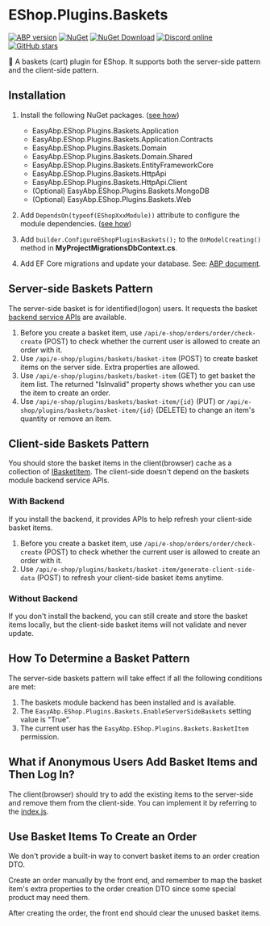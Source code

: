 # EShop.Plugins.Baskets

[![ABP version](https://img.shields.io/badge/dynamic/xml?style=flat-square&color=yellow&label=abp&query=%2F%2FProject%2FPropertyGroup%2FAbpVersion&url=https%3A%2F%2Fraw.githubusercontent.com%2FEasyAbp%2FEShop%2Fmaster%2FDirectory.Build.props)](https://abp.io)
[![NuGet](https://img.shields.io/nuget/v/EasyAbp.EShop.Plugins.Baskets.Domain.Shared.svg?style=flat-square)](https://www.nuget.org/packages/EasyAbp.EShop.Plugins.Baskets.Domain.Shared)
[![NuGet Download](https://img.shields.io/nuget/dt/EasyAbp.EShop.Plugins.Baskets.Domain.Shared.svg?style=flat-square)](https://www.nuget.org/packages/EasyAbp.EShop.Plugins.Baskets.Domain.Shared)
[![Discord online](https://badgen.net/discord/online-members/S6QaezrCRq?label=Discord)](https://discord.gg/S6QaezrCRq)
[![GitHub stars](https://img.shields.io/github/stars/EasyAbp/EShop?style=social)](https://www.github.com/EasyAbp/EShop)

🛒 A baskets (cart) plugin for EShop. It supports both the server-side pattern and the client-side pattern.

## Installation

1. Install the following NuGet packages. ([see how](https://github.com/EasyAbp/EasyAbpGuide/blob/master/docs/How-To.md#add-nuget-packages))

    * EasyAbp.EShop.Plugins.Baskets.Application
    * EasyAbp.EShop.Plugins.Baskets.Application.Contracts
    * EasyAbp.EShop.Plugins.Baskets.Domain
    * EasyAbp.EShop.Plugins.Baskets.Domain.Shared
    * EasyAbp.EShop.Plugins.Baskets.EntityFrameworkCore
    * EasyAbp.EShop.Plugins.Baskets.HttpApi
    * EasyAbp.EShop.Plugins.Baskets.HttpApi.Client
    * (Optional) EasyAbp.EShop.Plugins.Baskets.MongoDB
    * (Optional) EasyAbp.EShop.Plugins.Baskets.Web

1. Add `DependsOn(typeof(EShopXxxModule))` attribute to configure the module dependencies. ([see how](https://github.com/EasyAbp/EasyAbpGuide/blob/master/docs/How-To.md#add-module-dependencies))

1. Add `builder.ConfigureEShopPluginsBaskets();` to the `OnModelCreating()` method in **MyProjectMigrationsDbContext.cs**.

1. Add EF Core migrations and update your database. See: [ABP document](https://docs.abp.io/en/abp/latest/Tutorials/Part-1?UI=MVC&DB=EF#add-database-migration).

## Server-side Baskets Pattern

The server-side basket is for identified(logon) users. It requests the basket [backend service APIs](https://github.com/EasyAbp/EShop/blob/dev/plugins/Baskets/src/EasyAbp.EShop.Plugins.Baskets.HttpApi/EasyAbp/EShop/Plugins/Baskets/BasketItems/BasketItemController.cs) are available.

1. Before you create a basket item, use `/api/e-shop/orders/order/check-create` (POST) to check whether the current user is allowed to create an order with it.
1. Use `/api/e-shop/plugins/baskets/basket-item` (POST) to create basket items on the server side. Extra properties are allowed.
1. Use `/api/e-shop/plugins/baskets/basket-item` (GET) to get basket the item list. The returned "IsInvalid" property shows whether you can use the item to create an order.
1. Use `/api/e-shop/plugins/baskets/basket-item/{id}` (PUT) or `/api/e-shop/plugins/baskets/basket-item/{id}` (DELETE) to change an item's quantity or remove an item.

## Client-side Baskets Pattern

You should store the basket items in the client(browser) cache as a collection of [IBasketItem](https://github.com/EasyAbp/EShop/blob/dev/plugins/Baskets/src/EasyAbp.EShop.Plugins.Baskets.Domain.Shared/EasyAbp/EShop/Plugins/Baskets/BasketItems/IBasketItem.cs). The client-side doesn't depend on the baskets module backend service APIs.

### With Backend

If you install the backend, it provides APIs to help refresh your client-side basket items.

1. Before you create a basket item, use `/api/e-shop/orders/order/check-create` (POST) to check whether the current user is allowed to create an order with it.
1. Use `/api/e-shop/plugins/baskets/basket-item/generate-client-side-data` (POST) to refresh your client-side basket items anytime.

### Without Backend

If you don't install the backend, you can still create and store the basket items locally, but the client-side basket items will not validate and never update.

## How To Determine a Basket Pattern

The server-side baskets pattern will take effect if all the following conditions are met:
1. The baskets module backend has been installed and is available.
1. The `EasyAbp.EShop.Plugins.Baskets.EnableServerSideBaskets` setting value is "True".
1. The current user has the `EasyAbp.EShop.Plugins.Baskets.BasketItem` permission.

## What if Anonymous Users Add Basket Items and Then Log In?

The client(browser) should try to add the existing items to the server-side and remove them from the client-side. You can implement it by referring to the [index.js](https://github.com/EasyAbp/EShop/blob/dev/plugins/Baskets/src/EasyAbp.EShop.Plugins.Baskets.Web/Pages/EShop/Plugins/Baskets/BasketItems/BasketItem/index.js).

## Use Basket Items To Create an Order

We don't provide a built-in way to convert basket items to an order creation DTO.

Create an order manually by the front end, and remember to map the basket item's extra properties to the order creation DTO since some special product may need them.

After creating the order, the front end should clear the unused basket items.